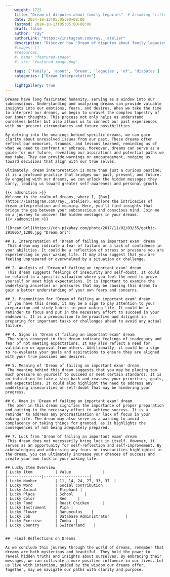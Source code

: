 ```yaml
---
    weight: 1725
    title: "Dream of disputes about family legacies"  # Assuming 'title' column exists
    date: 2024-10-13T05:05:00+08:00
    lastmod: 2024-10-13T05:05:00+08:00
    draft: false
    author: "ray"
    authorLink: "https://instagram.com/ray._.atelier"
    description: "Discover how 'Dream of disputes about family legacies' can interpret your future and uncover its significant meanings in your life."
    #images: []
    #resources:
    #- name: "featured-image"
    #  src: "featured-image.png"
    
    tags: ['family', 'about', 'Dream', 'legacies', 'of', 'disputes']
    categories: ["Dream Interpretation"]
    
    lightgallery: true
---
```

    
    Dreams have long fascinated humanity, serving as a window into our subconscious. Understanding and analyzing dreams can provide valuable insights into our emotions, fears, and desires. When we take the time to interpret our dreams, we begin to unravel the complex tapestry of our inner thoughts. This process not only helps us understand ourselves better but also allows us to connect our past experiences with our present circumstances and future possibilities.
    
    By delving into the meanings behind specific dreams, we can gain clarity about unresolved issues from our past. These dreams often reflect our memories, traumas, and lessons learned, reminding us of what we need to confront or embrace. Moreover, dreams can serve as a guide for our future, revealing our aspirations and potential paths we may take. They can provide warnings or encouragement, nudging us toward decisions that align with our true selves.
    
    Ultimately, dream interpretation is more than just a curious pastime; it is a profound practice that bridges our past, present, and future. By engaging with our dreams, we can unlock the hidden messages they carry, leading us toward greater self-awareness and personal growth.
    
    {{< admonition >}}
    Welcome to the realm of dreams, where I, [Ray](https://instagram.com/ray._.atelier), explore the intricacies of dream interpretation and meaning. Here, you’ll find insights that bridge the gap between your subconscious and conscious mind. Join me on a journey to uncover the hidden messages in your dreams.
    {{< /admonition >}}
    
    ![Dream Grl](https://cdn.pixabay.com/photo/2017/11/02/03/35/gothic-2910057_1280.jpg "Dream Grl")
    
    ## 1. Interpretation of 'Dream of failing an important exam' dream
     This dream may indicate a fear of failure or a lack of confidence in your abilities. It could be a reflection of stress or pressure you are experiencing in your waking life. It may also suggest that you are feeling unprepared or overwhelmed by a situation or challenge.
    
    ## 2. Analysis of 'Dream of failing an important exam' dream
     This dream suggests feelings of insecurity and self-doubt. It could be related to a specific situation where you feel the need to prove yourself or meet high expectations. It is important to examine the underlying anxieties or pressures that may be causing this dream to gain a better understanding of your own fears and concerns.
    
    ## 3. Premonition for 'Dream of failing an important exam' dream
     If you have this dream, it may be a sign to pay attention to your preparation and study habits in your waking life. It could be a reminder to focus and put in the necessary effort to succeed in your endeavors. It is a premonition to be proactive and diligent in preparing for important tasks or challenges ahead to avoid any actual failure.
    
    ## 4. Signs in 'Dream of failing an important exam' dream
     The signs conveyed in this dream indicate feelings of inadequacy and fear of not meeting expectations. It may also reflect a need for validation or approval from others. Additionally, it could be a sign to re-evaluate your goals and aspirations to ensure they are aligned with your true passions and desires.
    
    ## 5. Meaning of 'Dream of failing an important exam' dream
     The meaning behind this dream suggests that you may be placing too much pressure on yourself to succeed or meet certain standards. It is an indication to take a step back and reassess your priorities, goals, and expectations. It could also highlight the need to address any underlying insecurities or self-doubt that may be hindering your progress.
    
    ## 6. Omen in 'Dream of failing an important exam' dream
     The omen in this dream signifies the importance of proper preparation and putting in the necessary effort to achieve success. It is a reminder to address any procrastination or lack of focus in your waking life. The dream may also serve as a warning to avoid complacency or taking things for granted, as it highlights the consequences of not being adequately prepared.
    
    ## 7. Luck from 'Dream of failing an important exam' dream
     This dream does not necessarily bring luck in itself. However, it serves as an opportunity for self-reflection and self-improvement. By acknowledging and addressing any fears or insecurities highlighted in the dream, you can ultimately increase your chances of success and create your own luck in your waking life.
    
    ## Lucky Item Overview
    | Lucky Item          | Value              |
    |---------------|--------------------|
    | Lucky Number        | 11, 14, 24, 27, 33, 37  |
    | Lucky Word          | Social contribution |
    | Lucky Animal        | Elephant |
    | Lucky Place         | School     |
    | Lucky Color         | Red     |
    | Lucky Food          | Roast Chicken      |
    | Lucky Instrument    | Pipa |
    | Lucky Flower        | Ranunculus    |
    | Lucky Job           | Database Administrator       |
    | Lucky Exercise      | Zumba  |
    | Lucky Country       | Switzerland    |
    
    
    ##  Final Reflections on Dreams
    
    As we conclude this journey through the world of dreams, remember that dreams are both mysterious and beautiful. They hold the power to reveal hidden truths and insights about ourselves. By embracing their messages, we can cultivate a more positive influence in our lives. Let us live with intention, guided by the wisdom our dreams offer. Together, may we navigate our paths with clarity and purpose.
    